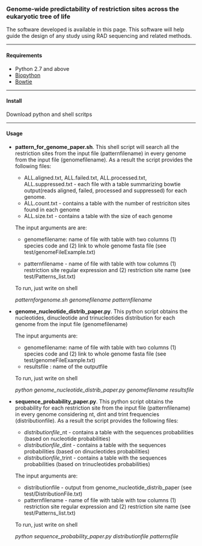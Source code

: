 ### Genome-wide predictability of restriction sites across the eukaryotic tree of life

The software developed is available in this page. This software will help guide the design of any study using RAD sequencing and related methods.

----------------
#### Requirements

- Python 2.7 and above
- [Biopython](http://biopython.org/wiki/Main_Page)
- [Bowtie](https://sourceforge.net/projects/bowtie-bio/files/bowtie/1.0.1)

----------------
#### Install

Download python and shell scritps 


----------------
#### Usage




- **pattern_for_genome_paper.sh**.  This shell script will search all the restriction sites from the input file (patternfilename) in every genome from the input file (genomefilename). As a result the script provides the following files:
 
	- ALL.aligned.txt, ALL.failed.txt, ALL.processed.txt,  ALL.suppressed.txt - each file with a table summarizing bowtie output(reads aligned, failed, processed and suppressed) for each genome.
	- ALL.count.txt - contains a table with the number of restriciton sites found in each genome
	- ALL.size.txt - contains a table with the size of each genome

	The input arguments are are: 
	- genomefilename: name of file with table with two columns (1) species code and (2) link to whole genome fasta file 
    (see test/genomeFileExample.txt)
    
	- patternfilename - name of file with table with tow columns (1) restriction site regular expression and (2) restriction site name 
    (see test/Patterns_list.txt)

	To run, just write on shell

	_patternforgenome.sh genomefilename patternfilename_

- **genome_nucleotide_distrib_paper.py**. This python script obtains the nucleotides, dinucleotide and trinucleotides distribution for each genome from the input file (genomefilename)


	 The input arguments are:

	- genomefilename: name of file with table with two columns (1) species code and (2) link to whole genome fasta file 
    (see test/genomeFileExample.txt)
	- resultsfile : name of the outputfile 

	To run, just write on shell

	_python genome_nucleotide_distrib_paper.py genomefilename resultsfile_

- **sequence_probability_paper.py**. This python script obtains the probability for each restriction site from the input file (patternfilename) in every genome considering nt, dint and trint frequencies (distributionfile). As a result the script provides the following files:

	- $distributionfile$_nt    - contains a table with the sequences probabilities (based on nucleotide probabilities)
	- $distributionfile$_dint  - contains a table with the sequences probabilities (based on dinucleotides probabilities)
	- $distributionfile$_trint - contains a table with the sequences probabilities (based on trinucleotides probabilities)

	The input arguments are:
	- distributionfile - output from genome_nucleotide_distrib_paper (see test/DistributionFile.txt)
	- patternfilename - name of file with table with tow columns (1) restriction site regular expression and (2) restriction site name 
    (see test/Patterns_list.txt)

	To run, just write on shell
    
	_python sequence_probability_paper.py distributionfile patternsfile_

